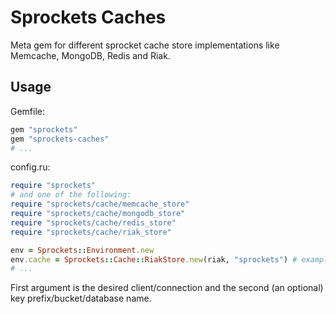 # Sprockets Caches

Meta gem for different sprocket cache store implementations like Memcache, MongoDB, Redis and Riak.

## Usage

Gemfile:

```ruby
gem "sprockets"
gem "sprockets-caches"
# ...
```

config.ru:

```ruby
require "sprockets"
# and one of the following:
require "sprockets/cache/memcache_store"
require "sprockets/cache/mongodb_store"
require "sprockets/cache/redis_store"
require "sprockets/cache/riak_store"

env = Sprockets::Environment.new
env.cache = Sprockets::Cache::RiakStore.new(riak, "sprockets") # example for Riak
# ...
```

First argument is the desired client/connection and the second (an optional) key prefix/bucket/database name.
